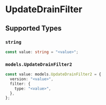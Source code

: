 # UpdateDrainFilter


## Supported Types

### `string`

```typescript
const value: string = "<value>";
```

### `models.UpdateDrainFilter2`

```typescript
const value: models.UpdateDrainFilter2 = {
  version: "<value>",
  filter: {
    type: "<value>",
  },
};
```

